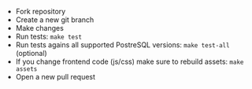 - Fork repository
- Create a new git branch
- Make changes
- Run tests: `make test`
- Run tests agains all supported PostreSQL versions: `make test-all` (optional)
- If you change frontend code (js/css) make sure to rebuild assets: `make assets`
- Open a new pull request